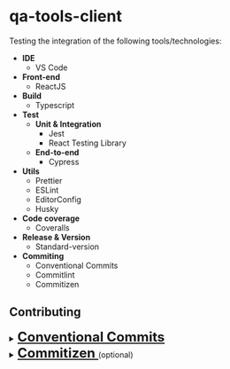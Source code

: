 # qa-tools-client

Testing the integration of the following tools/technologies:

- **IDE**
  - VS Code
- **Front-end**
  - ReactJS
- **Build**
  - Typescript
- **Test**
  - **Unit & Integration**
    - Jest
    - React Testing Library
  - **End-to-end**
    - Cypress
- **Utils**
  - Prettier
  - ESLint
  - EditorConfig
  - Husky
- **Code coverage**
  - Coveralls
- **Release & Version**
  - Standard-version
- **Commiting**
  - Conventional Commits
  - Commitlint
  - Commitizen


## Contributing

<details>
  <summary>
    <a style="font-size: 24px; font-weight: bold" href="https://www.conventionalcommits.org">
      Conventional Commits
    </a>
  </summary>
  <br>
  The Conventional Commits specification is a lightweight convention on top of commit messages. It provides an easy set of rules for creating an explicit commit history; which makes it easier to write automated tools on top of.

#### Structure

The commit message should be structured as follows:

```
<type>([optional scope]): <description>

[optional body]

[optional footer]
```

#### Elements

The main structural elements are:

| Element         | Description                              | Where to use | Correlates to (SemVer) |
| --------------- | ---------------------------------------- | ------------ | ---------------------- |
| fix             | patches a bug in the codebase            | \<type>      | PATCH (1.0.1)          |
| feat            | introduces a new feature to the codebase | \<type>      | MINOR (1.1.0)          |
| BREAKING CHANGE | introduces a breaking API change         | \<body>      | MAJOR (2.0.0)          |

##### Types

Available <b>types</b> that can be used are:

- <b>build</b>: Changes that affect the build system or external dependencies (example scopes: gulp, broccoli, npm)
- <b>ci</b>: Changes to our CI configuration files and scripts (example scopes: Travis, Circle, BrowserStack, SauceLabs)
- <b>docs</b>: Documentation only changes
- <b>feat</b>: A new feature
- <b>fix</b>: A bug fix
- <b>perf</b>: A code change that improves performance
- <b>refactor</b>: A code change that neither fixes a bug nor adds a feature
- <b>style</b>: Changes that do not affect the meaning of the code (white-space, formatting, missing semi-colons, etc)
- <b>test</b>: Adding missing tests or correcting existing tests
- <b>chore</b>: Updating grunt tasks etc; no production code change

#### Examples

Commit message with description and breaking change in body:

```
feat: allow provided config object to extend other configs

BREAKING CHANGE: `extends` key in config file is now used for extending other config files
```

Commit message with optional `!` to draw attention to breaking change:

```
chore!: drop Node 6 from testing matrix

BREAKING CHANGE: dropping Node 6 which hits end of life in April
```

Commit message with no body:

```
docs: correct spelling of CHANGELOG
```

Commit message with scope:

```
feat(lang): add polish language
```

Commit message for a fix using an (optional) issue number:

```
fix: correct minor typos in code

see the issue for details on the typos fixed

closes issue #12
```

</details>

<details>
  <summary>
    <a style="font-size: 24px; font-weight: bold" href="https://github.com/commitizen/cz-cli">
      Commitizen
    </a> (optional)
  </summary>
  <br>
  Commitizen is a CLI tool to help commiting according to Conventional Commits rules, among others.

![Commitizen](https://github.com/commitizen/cz-cli/raw/master/meta/screenshots/add-commit.png)

##### Installing

```
npm install -g commitizen cz-conventional-changelog
```

Or if you are using Yarn:

```
yarn global add commitizen cz-conventional-changelog
```

##### Configuring the repository

Add the following to `package.json`:

```
  "config": {
    "commitizen": {
      "path": "cz-conventional-changelog"
    }
  }
```

</details>
